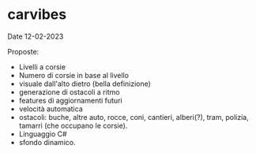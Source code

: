 # carvibes

Date 12-02-2023

Proposte:
- Livelli a corsie
- Numero di corsie in base al livello
- visuale dall'alto dietro (bella definizione)
- generazione di ostacoli a ritmo
- features di aggiornamenti futuri
- velocità automatica
- ostacoli: buche, altre auto, rocce, coni, cantieri, alberi(?), tram, polizia, tamarri (che occupano le corsie).
- Linguaggio C#
- sfondo dinamico.
